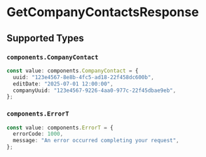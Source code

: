 # GetCompanyContactsResponse


## Supported Types

### `components.CompanyContact`

```typescript
const value: components.CompanyContact = {
  uuid: "123e4567-8e8b-4fc5-ad18-22f458dc600b",
  editDate: "2025-07-01 12:00:00",
  companyUuid: "123e4567-9226-4aa0-977c-22f45dbae9eb",
};
```

### `components.ErrorT`

```typescript
const value: components.ErrorT = {
  errorCode: 1000,
  message: "An error occurred completing your request",
};
```

